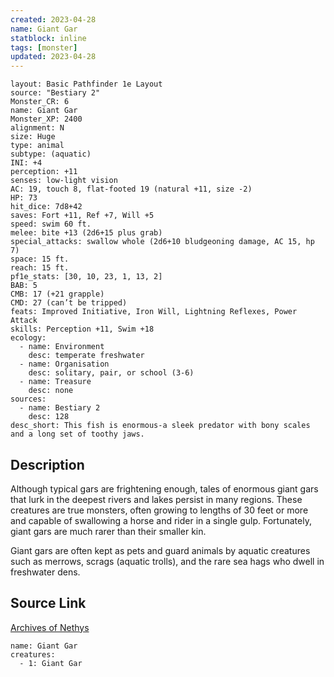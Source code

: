 ```yaml
---
created: 2023-04-28
name: Giant Gar
statblock: inline
tags: [monster]
updated: 2023-04-28
---
```

```statblock
layout: Basic Pathfinder 1e Layout
source: "Bestiary 2"
Monster_CR: 6
name: Giant Gar
Monster_XP: 2400
alignment: N
size: Huge
type: animal
subtype: (aquatic)
INI: +4
perception: +11
senses: low-light vision
AC: 19, touch 8, flat-footed 19 (natural +11, size -2)
HP: 73
hit_dice: 7d8+42
saves: Fort +11, Ref +7, Will +5
speed: swim 60 ft.
melee: bite +13 (2d6+15 plus grab)
special_attacks: swallow whole (2d6+10 bludgeoning damage, AC 15, hp 7)
space: 15 ft.
reach: 15 ft.
pf1e_stats: [30, 10, 23, 1, 13, 2]
BAB: 5
CMB: 17 (+21 grapple)
CMD: 27 (can’t be tripped)
feats: Improved Initiative, Iron Will, Lightning Reflexes, Power Attack
skills: Perception +11, Swim +18
ecology:
  - name: Environment
    desc: temperate freshwater
  - name: Organisation
    desc: solitary, pair, or school (3-6)
  - name: Treasure
    desc: none
sources:
  - name: Bestiary 2
    desc: 128
desc_short: This fish is enormous-a sleek predator with bony scales and a long set of toothy jaws.
```
## Description
Although typical gars are frightening enough, tales of enormous giant gars that lurk in the deepest rivers and lakes persist in many regions. These creatures are true monsters, often growing to lengths of 30 feet or more and capable of swallowing a horse and rider in a single gulp. Fortunately, giant gars are much rarer than their smaller kin.

Giant gars are often kept as pets and guard animals by aquatic creatures such as merrows, scrags (aquatic trolls), and the rare sea hags who dwell in freshwater dens.
## Source Link
[Archives of Nethys](https://aonprd.com/MonsterDisplay.aspx?ItemName=Giant%20Gar)
```encounter-table
name: Giant Gar
creatures:
  - 1: Giant Gar
```

